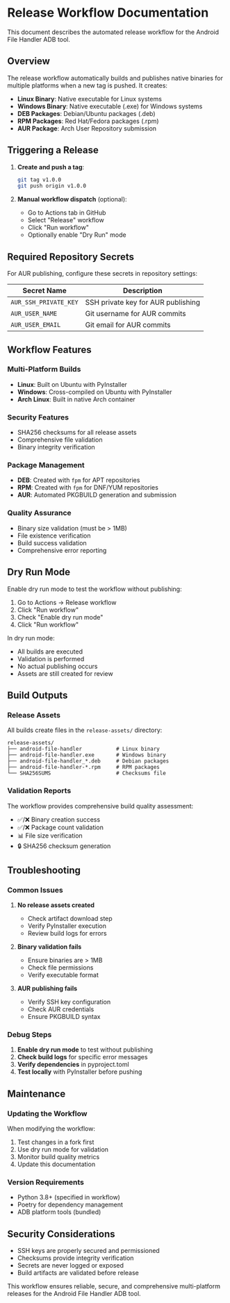 # Release Workflow Documentation

This document describes the automated release workflow for the Android File Handler ADB tool.

## Overview

The release workflow automatically builds and publishes native binaries for multiple platforms when a new tag is pushed. It creates:

- **Linux Binary**: Native executable for Linux systems
- **Windows Binary**: Native executable (.exe) for Windows systems  
- **DEB Packages**: Debian/Ubuntu packages (.deb)
- **RPM Packages**: Red Hat/Fedora packages (.rpm)
- **AUR Package**: Arch User Repository submission

## Triggering a Release

1. **Create and push a tag**:
   ```bash
   git tag v1.0.0
   git push origin v1.0.0
   ```

2. **Manual workflow dispatch** (optional):
   - Go to Actions tab in GitHub
   - Select "Release" workflow
   - Click "Run workflow"
   - Optionally enable "Dry Run" mode

## Required Repository Secrets

For AUR publishing, configure these secrets in repository settings:

| Secret Name | Description |
|-------------|-------------|
| `AUR_SSH_PRIVATE_KEY` | SSH private key for AUR publishing |
| `AUR_USER_NAME` | Git username for AUR commits |
| `AUR_USER_EMAIL` | Git email for AUR commits |

## Workflow Features

### Multi-Platform Builds
- **Linux**: Built on Ubuntu with PyInstaller
- **Windows**: Cross-compiled on Ubuntu with PyInstaller
- **Arch Linux**: Built in native Arch container

### Security Features
- SHA256 checksums for all release assets
- Comprehensive file validation
- Binary integrity verification

### Package Management
- **DEB**: Created with `fpm` for APT repositories
- **RPM**: Created with `fpm` for DNF/YUM repositories
- **AUR**: Automated PKGBUILD generation and submission

### Quality Assurance
- Binary size validation (must be > 1MB)
- File existence verification
- Build success validation
- Comprehensive error reporting

## Dry Run Mode

Enable dry run mode to test the workflow without publishing:

1. Go to Actions → Release workflow
2. Click "Run workflow"
3. Check "Enable dry run mode"
4. Click "Run workflow"

In dry run mode:
- All builds are executed
- Validation is performed
- No actual publishing occurs
- Assets are still created for review

## Build Outputs

### Release Assets
All builds create files in the `release-assets/` directory:

```
release-assets/
├── android-file-handler           # Linux binary
├── android-file-handler.exe       # Windows binary  
├── android-file-handler_*.deb     # Debian packages
├── android-file-handler-*.rpm     # RPM packages
└── SHA256SUMS                     # Checksums file
```

### Validation Reports
The workflow provides comprehensive build quality assessment:

- ✅/❌ Binary creation success
- ✅/❌ Package count validation
- 📊 File size verification
- 🔒 SHA256 checksum generation

## Troubleshooting

### Common Issues

1. **No release assets created**
   - Check artifact download step
   - Verify PyInstaller execution
   - Review build logs for errors

2. **Binary validation fails**
   - Ensure binaries are > 1MB
   - Check file permissions
   - Verify executable format

3. **AUR publishing fails**
   - Verify SSH key configuration
   - Check AUR credentials
   - Ensure PKGBUILD syntax

### Debug Steps

1. **Enable dry run mode** to test without publishing
2. **Check build logs** for specific error messages
3. **Verify dependencies** in pyproject.toml
4. **Test locally** with PyInstaller before pushing

## Maintenance

### Updating the Workflow

When modifying the workflow:

1. Test changes in a fork first
2. Use dry run mode for validation
3. Monitor build quality metrics
4. Update this documentation

### Version Requirements

- Python 3.8+ (specified in workflow)
- Poetry for dependency management
- ADB platform tools (bundled)

## Security Considerations

- SSH keys are properly secured and permissioned
- Checksums provide integrity verification
- Secrets are never logged or exposed
- Build artifacts are validated before release

This workflow ensures reliable, secure, and comprehensive multi-platform releases for the Android File Handler ADB tool.

